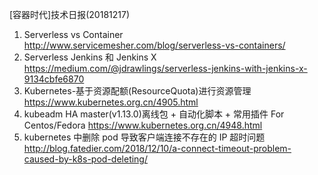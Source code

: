 [容器时代]技术日报(20181217)

1. Serverless vs Container   http://www.servicemesher.com/blog/serverless-vs-containers/
2. Serverless Jenkins 和 Jenkins X   https://medium.com/@jdrawlings/serverless-jenkins-with-jenkins-x-9134cbfe6870
3. Kubernetes-基于资源配额(ResourceQuota)进行资源管理   https://www.kubernetes.org.cn/4905.html
4. kubeadm HA master(v1.13.0)离线包 + 自动化脚本 + 常用插件 For Centos/Fedora  https://www.kubernetes.org.cn/4948.html
5. kubernetes 中删除 pod 导致客户端连接不存在的 IP 超时问题  http://blog.fatedier.com/2018/12/10/a-connect-timeout-problem-caused-by-k8s-pod-deleting/